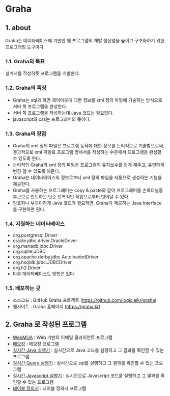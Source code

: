 # Graha

## 1. about

Graha는 데이타베이스에 기반한 웹 프로그램의 개발 생산성을 높이고 구조화하기 위한 프로그래밍 도구이다.

### 1.1. Graha의 목표

설계서를 작성하듯 프로그램을 개발한다.

### 1.2. Graha의 특징

* Graha는 sql과 화면 레이아웃에 대한 정보를 xml 정의 파일에 기술하는 방식으로 서버 쪽 프로그램을 완성한다.
* 서버 쪽 프로그램을 작성하는데 Java 코드는 필요없다.
* javascript와 css는 프로그래머의 몫이다.

### 1.3. Graha의 장점

* Graha의 xml 정의 파일은 프로그램 동작에 대한 정보를 논리적으로 기술함으로써, 결과적으로 xml 파일로 프로그램 명세서를 작성하는 수준에서 프로그램을 완성할 수 있도록 한다.
* 논리적인 Graha의 xml 정의 파일은 프로그램의 유지보수를 쉽게 해주고, 유연하게 변경 할 수 있도록 해준다.
* Graha는 데이타베이스의 정보로부터 xml 정의 파일을 자동으로 생성하는 기능을 제공한다.
* Graha를 사용하는 프로그래머는 copy & paste와 같이 프로그래머를 손목터널증후근으로 인도하는 단순 반복적인 작업으로부터 벗어날 수 있다.
* 암호화나 부득이하게 Java 코드가 필요하면, Graha가 제공하는 Java Interface를 구현하면 된다.

### 1.4. 지원하는 데이타베이스

* org.postgresql.Driver
* oracle.jdbc.driver.OracleDriver
* org.mariadb.jdbc.Driver
* org.sqlite.JDBC
* org.apache.derby.jdbc.AutoloadedDriver
* org.hsqldb.jdbc.JDBCDriver
* org.h2.Driver
* 다른 데이타베이스도 방법은 있다.

### 1.5. 배포하는 곳

* 소스코드 : GitHub Graha 프로젝트 (https://github.com/logicielkr/graha)
* 웹사이트 : Graha 홈페이지 (https://graha.kr)

## 2. Graha 로 작성된 프로그램

- [WebMUA](https://github.com/logicielkr/WebMUA) : Web 기반의 이메일 클라이언트 프로그램
- [메모장](https://github.com/logicielkr/memo) : 메모장 프로그램
- [실시간 Java 실행기](https://github.com/logicielkr/JavaExecutor) : 실시간으로 Java 코드를 실행하고 그 결과를 확인할 수 있는 프로그램
- [실시간 Query 실행기](https://github.com/logicielkr/QueryExecutor) : 실시간으로 sql를 실행하고 그 결과를 확인할 수 있는 프로그램
- [실시간 Javascript 실행기](https://github.com/logicielkr/JavascriptExecutor) : 실시간으로 Javascript 코드를 실행하고 그 결과를 확인할 수 있는 프로그램
- [테이블 정의서](https://github.com/logicielkr/table) : 테이블 정의서 프로그램
